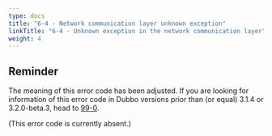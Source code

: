 ```yaml
---
type: docs
title: "6-4 - Network communication layer unknown exception"
linkTitle: "6-4 - Unknown exception in the network communication layer"
weight: 4
---
```

## Reminder
The meaning of this error code has been adjusted. If you are looking for information of this error code in Dubbo versions prior than (or equal) 3.1.4 or 3.2.0-beta.3, head to [99-0](/en/docs3-v2/java-sdk/faq/99/0/).

(This error code is currently absent.)

<p style="margin-top: 3rem;"> </p>